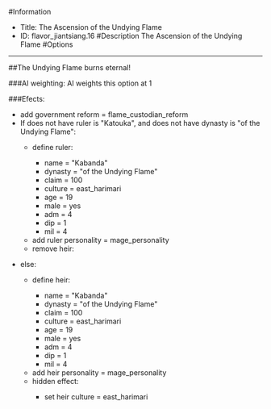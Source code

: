 #Information
 - Title: The Ascension of the Undying Flame
 - ID: flavor_jiantsiang.16
#Description
The Ascension of the Undying Flame
#Options

___
##The Undying Flame burns eternal!

###AI weighting:
AI weights this option at 1


###Efects:<ul><li>add government reform = flame_custodian_reform</li><li>If does not have ruler is "Katouka", and does not have dynasty is "of the Undying Flame":</li><ul><li>define ruler:</li><ul><li>name = "Kabanda"</li><li>dynasty = "of the Undying Flame"</li><li>claim = 100</li><li>culture = east_harimari</li><li>age = 19</li><li>male = yes</li><li>adm = 4</li><li>dip = 1</li><li>mil = 4</li></ul><li>add ruler personality = mage_personality</li><li>remove heir:</li><ul></ul></ul><li>else:</li><ul><li>define heir:</li><ul><li>name = "Kabanda"</li><li>dynasty = "of the Undying Flame"</li><li>claim = 100</li><li>culture = east_harimari</li><li>age = 19</li><li>male = yes</li><li>adm = 4</li><li>dip = 1</li><li>mil = 4</li></ul><li>add heir personality = mage_personality</li><li>hidden effect:</li><ul><li>set heir culture = east_harimari</li></ul></ul></ul>
